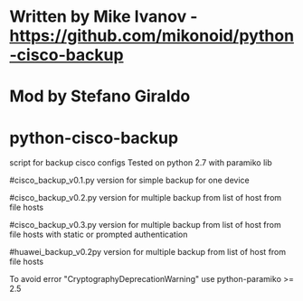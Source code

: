 # Written by Mike Ivanov - https://github.com/mikonoid/python-cisco-backup
# Mod by Stefano Giraldo

# python-cisco-backup
script for backup cisco configs
Tested on python 2.7 with paramiko lib

#cisco_backup_v0.1.py
version for simple backup for one device

#cisco_backup_v0.2.py 
version for multiple backup from list of host from file hosts

#cisco_backup_v0.3.py 
version for multiple backup from list of host from file hosts with static or prompted authentication

#huawei_backup_v0.2py
version for multiple backup from list of host from file hosts

To avoid error "CryptographyDeprecationWarning" use python-paramiko >= 2.5
